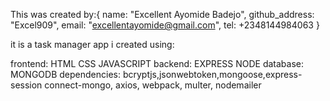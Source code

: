 This was created by:{
    name: "Excellent Ayomide Badejo",
    github_address: "Excel909",
    email: "excellentayomide@gmail.com",
    tel: +2348144984063
}

it is a task manager app i created using:

frontend: HTML CSS JAVASCRIPT
backend: EXPRESS NODE 
database: MONGODB
dependencies: bcryptjs,jsonwebtoken,mongoose,express-session connect-mongo, axios, webpack, multer, nodemailer
